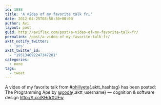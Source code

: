 ```yaml
---
id: 1888
title: 'A video of my favorite talk fr…'
date: 2012-04-25T08:58:30+00:00
author: Avi
layout: post
guid: http://aviflax.com/post/a-video-of-my-favorite-talk-fr/
permalink: /post/a-video-of-my-favorite-talk-fr/
aktt_notify_twitter:
  - 'yes'
aktt_twitter_id:
  - "195134692247347201"
categories:
  - none
tags:
  - tweet
---
```

A video of my favorite talk from #[phillyete](http://search.twitter.com/search?q=%23phillyete){.aktt_hashtag} has been posted: The Programming Ape by @[coda](http://twitter.com/coda){.aktt_username} — cognition & software design <a href="http://t.co/KHdrXUFw" rel="nofollow">http://t.co/KHdrXUFw</a>